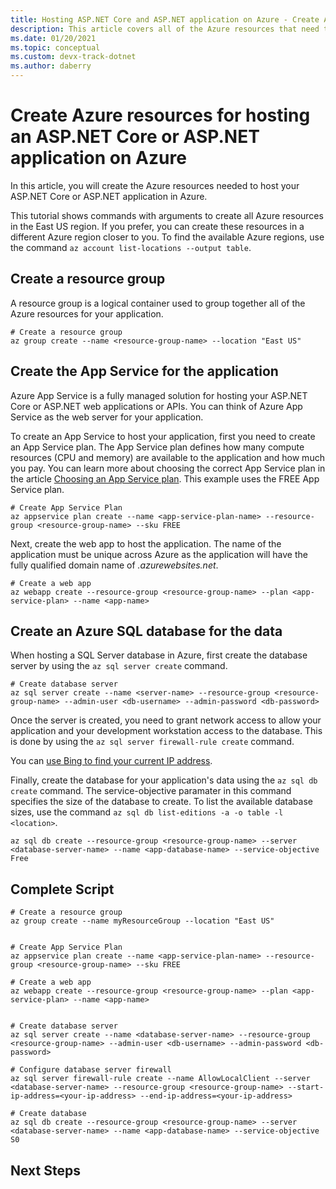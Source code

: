 ```yaml
---
title: Hosting ASP.NET Core and ASP.NET application on Azure - Create Azure resources
description: This article covers all of the Azure resources that need to be created in Azure to host a typical ASP.NET Core or ASP.NET web application or API
ms.date: 01/20/2021
ms.topic: conceptual
ms.custom: devx-track-dotnet
ms.author: daberry
---
```


# Create Azure resources for hosting an ASP.NET Core or ASP.NET application on Azure

In this article, you will create the Azure resources needed to host your ASP.NET Core or ASP.NET application in Azure.

This tutorial shows commands with arguments to create all Azure resources in the East US region.  If you prefer, you can create these resources in a different Azure region closer to you.  To find the available Azure regions, use the command `az account list-locations --output table`.

## Create a resource group

A resource group is a logical container used to group together all of the Azure resources for your application.  

```azurecli
# Create a resource group
az group create --name <resource-group-name> --location "East US"
```

## Create the App Service for the application

Azure App Service is a fully managed solution for hosting your ASP.NET Core or ASP.NET web applications or APIs.  You can think of Azure App Service as the web server for your application.

To create an App Service to host your application, first you need to create an App Service plan.  The App Service plan defines how many compute resources (CPU and memory) are available to the application and how much you pay.  You can learn more about choosing the correct App Service plan in the article [Choosing an App Service plan](..\choosing-app-service-plan.md).  This example uses the FREE App Service plan.

```azurecli
# Create App Service Plan
az appservice plan create --name <app-service-plan-name> --resource-group <resource-group-name> --sku FREE
```

Next, create the web app to host the application.  The name of the application must be unique across Azure as the application will have the fully qualified domain name of _<app-name>.azurewebsites.net_.

```azurecli
# Create a web app
az webapp create --resource-group <resource-group-name> --plan <app-service-plan> --name <app-name>
```

## Create an Azure SQL database for the data

When hosting a SQL Server database in Azure, first create the database server by using the `az sql server create` command.

```azurecli
# Create database server
az sql server create --name <server-name> --resource-group <resource-group-name> --admin-user <db-username> --admin-password <db-password>
```

Once the server is created, you need to grant network access to allow your application and your development workstation access to the database.  This is done by using the `az sql server firewall-rule create` command.

You can [use Bing to find your current IP address](https://www.bing.com/search?&q=my+ip+address).

Finally, create the database for your application's data using the `az sql db create` command.  The service-objective paramater in this command specifies the size of the database to create.  To list the available database sizes, use the command `az sql db list-editions -a -o table -l <location>`.

```azurecli
az sql db create --resource-group <resource-group-name> --server <database-server-name> --name <app-database-name> --service-objective Free
```

## Complete Script

```azurecli
# Create a resource group
az group create --name myResourceGroup --location "East US"


# Create App Service Plan
az appservice plan create --name <app-service-plan-name> --resource-group <resource-group-name> --sku FREE

# Create a web app
az webapp create --resource-group <resource-group-name> --plan <app-service-plan> --name <app-name>


# Create database server
az sql server create --name <database-server-name> --resource-group <resource-group-name> --admin-user <db-username> --admin-password <db-password>

# Configure database server firewall
az sql server firewall-rule create --name AllowLocalClient --server <database-server-name> --resource-group <resource-group-name> --start-ip-address=<your-ip-address> --end-ip-address=<your-ip-address>

# Create database
az sql db create --resource-group <resource-group-name> --server <database-server-name> --name <app-database-name> --service-objective S0

```

## Next Steps
